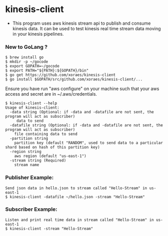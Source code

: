 # kinesis-client 
- This program uses aws kinesis stream api to publish and consume kinesis data. It can be used to test kinesis real time stream data moving in your kinesis pipelines.

### New to GoLang ?
    $ brew install go
    $ mkdir -p ~/gocode
    $ export GOPATH=~/gocode
    $ export PATH="${PATH}:${GOPATH}/bin"
    $ go get https://github.com/xoraes/kinesis-client
    $ go install $GOPATH/src/github.com/xoraes/kinesis-client/...
    
    
Ensure you have run "aws configure" on your machine such that your aws access and secret are in ~/.aws/credentials.

    $ kinesis-client --help
    Usage of kinesis-client:
      -data string (Optional: if -data and -datafile are not sent, the program will act as subscriber)
         data to send
      -datafile string (Optional: if -data and -datafile are not sent, the program will act as subscriber)
        file containing data to send
      -partition string
        partition key (default "RANDOM", used to send data to a particular shard based on hash of this partition key)
      -region string
        aws region (default "us-east-1")
      -stream string (Required)
        stream name
### Publisher Example:
    Send json data in hello.json to stream called "Hello-Stream" in us-east-1
    $ kinesis-client -datafile ~/hello.json -stream "Hello-Stream" 
    
### Subscriber Example:
    Listen and print real time data in stream called "Hello-Stream" in us-east-1
    $ kinesis-client -stream "Hello-Stream" 
